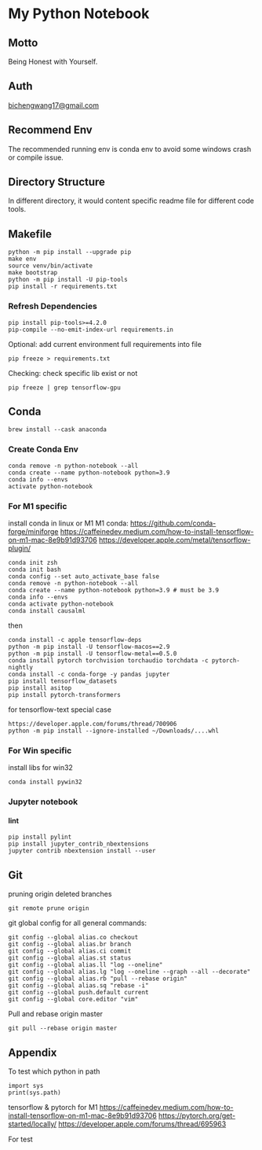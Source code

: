 # My Python Notebook

## Motto

Being Honest with Yourself.

## Auth

bichengwang17@gmail.com

## Recommend Env

The recommended running env is conda env to avoid some windows crash or compile issue.

## Directory Structure

In different directory, it would content specific readme file for different code tools.

## Makefile

```shell
python -m pip install --upgrade pip
make env
source venv/bin/activate
make bootstrap
python -m pip install -U pip-tools
pip install -r requirements.txt
```

### Refresh Dependencies

```shell
pip install pip-tools>=4.2.0
pip-compile --no-emit-index-url requirements.in
```

Optional: add current environment full requirements into file

```shell
pip freeze > requirements.txt
```

Checking: check specific lib exist or not

```shell
pip freeze | grep tensorflow-gpu
```

## Conda

```shell
brew install --cask anaconda
```

### Create Conda Env

```shell
conda remove -n python-notebook --all
conda create --name python-notebook python=3.9
conda info --envs
activate python-notebook
```

### For M1 specific

install conda in linux or M1
M1 conda: https://github.com/conda-forge/miniforge
https://caffeinedev.medium.com/how-to-install-tensorflow-on-m1-mac-8e9b91d93706
https://developer.apple.com/metal/tensorflow-plugin/

```shell
conda init zsh
conda init bash
conda config --set auto_activate_base false
conda remove -n python-notebook --all
conda create --name python-notebook python=3.9 # must be 3.9
conda info --envs
conda activate python-notebook
conda install causalml
```

then

```shell
conda install -c apple tensorflow-deps
python -m pip install -U tensorflow-macos==2.9
python -m pip install -U tensorflow-metal==0.5.0
conda install pytorch torchvision torchaudio torchdata -c pytorch-nightly
conda install -c conda-forge -y pandas jupyter
pip install tensorflow_datasets
pip install asitop
pip install pytorch-transformers
```

for tensorflow-text special case

```shell
https://developer.apple.com/forums/thread/700906
python -m pip install --ignore-installed ~/Downloads/....whl
```

### For Win specific

install libs for win32

```shell
conda install pywin32
```

### Jupyter notebook

#### lint

```shell
pip install pylint
pip install jupyter_contrib_nbextensions
jupyter contrib nbextension install --user
```

## Git

pruning origin deleted branches

```shell
git remote prune origin
```

git global config for all general commands:

```shell
git config --global alias.co checkout
git config --global alias.br branch
git config --global alias.ci commit
git config --global alias.st status
git config --global alias.ll "log --oneline"
git config --global alias.lg "log --oneline --graph --all --decorate"
git config --global alias.rb "pull --rebase origin"
git config --global alias.sq "rebase -i"
git config --global push.default current
git config --global core.editor "vim"
```

Pull and rebase origin master

```shell
git pull --rebase origin master
```

## Appendix

To test which python in path

```shell
import sys
print(sys.path)
```

tensorflow & pytorch for M1
https://caffeinedev.medium.com/how-to-install-tensorflow-on-m1-mac-8e9b91d93706
https://pytorch.org/get-started/locally/
https://developer.apple.com/forums/thread/695963

For test
